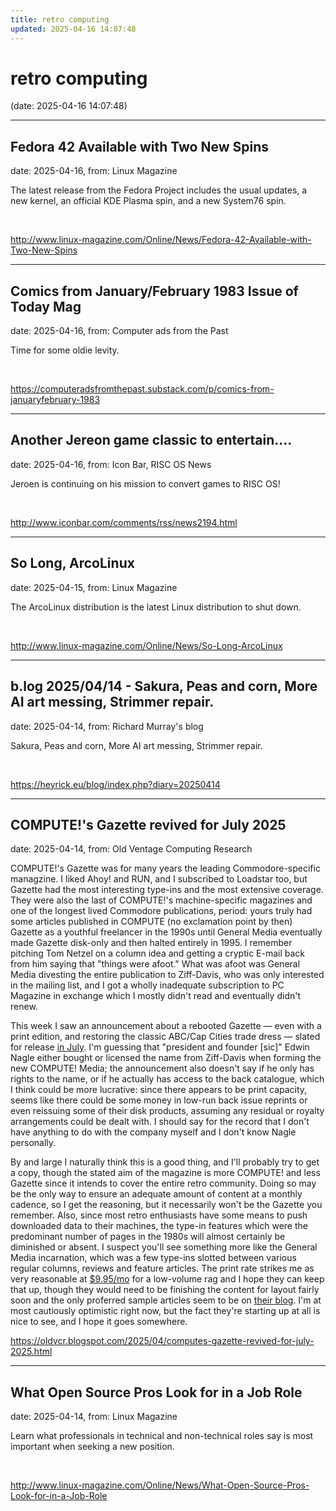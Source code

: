 ```yaml
---
title: retro computing
updated: 2025-04-16 14:07:48
---
```


# retro computing

(date: 2025-04-16 14:07:48)

---

## Fedora 42 Available with Two New Spins

date: 2025-04-16, from: Linux Magazine

<p>The latest release from the Fedora Project includes the usual updates, a new kernel, an official KDE Plasma spin, and a new System76 spin.</p> 

<br> 

<http://www.linux-magazine.com/Online/News/Fedora-42-Available-with-Two-New-Spins>

---

## Comics from January/February 1983 Issue of Today Mag

date: 2025-04-16, from: Computer ads from the Past

Time for some oldie levity. 

<br> 

<https://computeradsfromthepast.substack.com/p/comics-from-januaryfebruary-1983>

---

## Another Jereon game classic to entertain....

date: 2025-04-16, from: Icon Bar, RISC OS News

Jeroen is continuing on his mission to convert games to RISC OS! 

<br> 

<http://www.iconbar.com/comments/rss/news2194.html>

---

## So Long, ArcoLinux

date: 2025-04-15, from: Linux Magazine

<p>The ArcoLinux distribution is the latest Linux distribution to shut down.</p> 

<br> 

<http://www.linux-magazine.com/Online/News/So-Long-ArcoLinux>

---

## b.log 2025/04/14 - Sakura, Peas and corn, More AI art messing, Strimmer repair.

date: 2025-04-14, from: Richard Murray's blog

Sakura, Peas and corn, More AI art messing, Strimmer repair. 

<br> 

<https://heyrick.eu/blog/index.php?diary=20250414>

---

## COMPUTE!'s Gazette revived for July 2025

date: 2025-04-14, from: Old Ventage Computing Research

COMPUTE!'s Gazette was for many years the leading Commodore-specific managzine. I liked Ahoy! and RUN, and I subscribed to Loadstar too, but Gazette had the most interesting type-ins and the most extensive coverage. They were also the last of COMPUTE!'s machine-specific magazines and one of the longest lived Commodore publications, period: yours truly had some articles published in COMPUTE (no exclamation point by then) Gazette as a youthful freelancer in the 1990s until General Media eventually made Gazette disk-only and then halted entirely in 1995. I remember pitching Tom Netzel on a column idea and getting a cryptic E-mail back from him saying that "things were afoot." What was afoot was General Media divesting the entire publication to Ziff-Davis, who was only interested in the mailing list, and I got a wholly inadequate subscription to PC Magazine in exchange which I mostly didn't read and eventually didn't renew.
<p>
This week I saw an announcement about a rebooted Gazette &mdash; even with a print edition, and restoring the classic ABC/Cap Cities trade dress &mdash; slated for release <a href="https://www.computesgazette.com/iconic-computes-gazette-magazine-returns-after-35-years-expanding-focus-to-entire-retro-computing-community/">in July</a>. I'm guessing that "president and founder [sic]" Edwin Nagle either bought or licensed the name from Ziff-Davis when forming the new COMPUTE! Media; the announcement also doesn't say if he only has rights to the name, or if he actually has access to the back catalogue, which I think could be more lucrative: since there appears to be print capacity, seems like there could be some money in low-run back issue reprints or even reissuing some of their disk products, assuming any residual or royalty arrangements could be dealt with. I should say for the record that I don't have anything to do with the company myself and I don't know Nagle personally.
<p>
By and large I naturally think this is a good thing, and I'll probably try to get a copy, though the stated aim of the magazine is more COMPUTE! and less Gazette since it intends to cover the entire retro community. Doing so may be the only way to ensure an adequate amount of content at a monthly cadence, so I get the reasoning, but it necessarily won't be the Gazette you remember. Also, since most retro enthusiasts have some means to push downloaded data to their machines, the type-in features which were the predominant number of pages in the 1980s will almost certainly be diminished or absent. I suspect you'll see something more like the General Media incarnation, which was a few type-ins slotted between various regular columns, reviews and feature articles. The print rate strikes me as very reasonable at <a href="https://www.computesgazette.com/subscribe-to-computes-gazette-stay-updated-on-the-latest-retro-trends/">$9.95/mo</a> for a low-volume rag and I hope they can keep that up, though they would need to be finishing the content for layout fairly soon and the only proferred sample articles seem to be on <a href="https://www.computesgazette.com/blog">their blog</a>. I'm at most cautiously optimistic right now, but the fact they're starting up at all is nice to see, and I hope it goes somewhere. 

<br> 

<https://oldvcr.blogspot.com/2025/04/computes-gazette-revived-for-july-2025.html>

---

## What Open Source Pros Look for in a Job Role

date: 2025-04-14, from: Linux Magazine

<p>Learn what professionals in technical and non-technical roles say is most important when seeking a new position.</p> 

<br> 

<http://www.linux-magazine.com/Online/News/What-Open-Source-Pros-Look-for-in-a-Job-Role>

